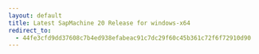 ```yaml
---
layout: default
title: Latest SapMachine 20 Release for windows-x64
redirect_to:
  - 44fe3cfd9dd37608c7b4ed938efabeac91c7dc29f60c45b361c72f6f72910d90
---
```

